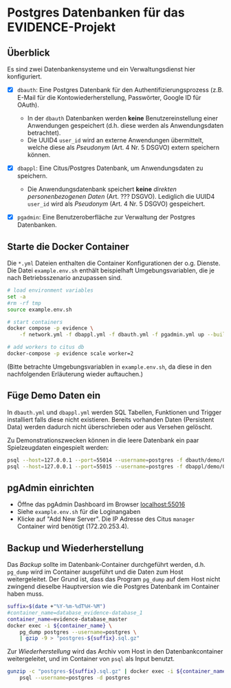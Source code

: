 # Postgres Datenbanken für das EVIDENCE-Projekt

## Überblick
Es sind zwei Datenbankensysteme und ein Verwaltungsdienst hier konfiguriert.

- [x] `dbauth`: Eine Postgres Datenbank für den Authentifizierungsprozess (z.B. E-Mail für die Kontowiederherstellung, Passwörter, Google ID für OAuth). 
    - In der `dbauth` Datenbanken werden **keine** Benutzereinstellung einer Anwendungen gespeichert (d.h. diese werden als Anwendungsdaten betrachtet). 
    - Die UUID4 `user_id` wird an externe Anwendungen übermittelt, welche diese als *Pseudonym* (Art. 4 Nr. 5 DSGVO) extern speichern können. 
- [x] `dbappl`: Eine Citus/Postgres Datenbank, um Anwendungsdaten zu speichern.
    - Die Anwendungsdatenbank speichert **keine** *direkten personenbezogenen Daten* (Art. ??? DSGVO). Lediglich die UUID4 `user_id` wird als *Pseudonym* (Art. 4 Nr. 5 DSGVO) gespeichert.
- [x] `pgadmin`: Eine Benutzeroberfläche zur Verwaltung der Postgres Datenbanken.


## Starte die Docker Container
Die `*.yml` Dateien enthalten die Container Konfigurationen der o.g. Dienste.
Die Datei `example.env.sh` enthält beispielhaft Umgebungsvariablen, die je nach Betriebsszenario anzupassen sind.

```bash
# load environment variables
set -a
#rm -rf tmp
source example.env.sh

# start containers
docker compose -p evidence \
    -f network.yml -f dbappl.yml -f dbauth.yml -f pgadmin.yml up --build

# add workers to citus db
docker-compose -p evidence scale worker=2
```

(Bitte betrachte Umgebungsvariablen in `example.env.sh`, da diese in den nachfolgenden Erläuterung wieder auftauchen.)


## Füge Demo Daten ein
In `dbauth.yml` und `dbappl.yml` werden SQL Tabellen, Funktionen und Trigger installiert falls diese nicht existieren. Bereits vorhanden Daten (Persistent Data) werden dadurch nicht überschrieben oder aus Versehen gelöscht.

Zu Demonstrationszwecken können in die leere Datenbank ein paar Spielzeugdaten eingespielt werden:

```sh
psql --host=127.0.0.1 --port=55014 --username=postgres -f dbauth/demo/019-auth.sql
psql --host=127.0.0.1 --port=55015 --username=postgres -f dbappl/demo/029-evidence.sql
```


## pgAdmin einrichten
- Öffne das pgAdmin Dashboard im Browser [localhost:55016](http://localhost:55016/)
- Siehe `example.env.sh` für die Loginangaben
- Klicke auf "Add New Server". Die IP Adresse des Citus `manager` Container wird benötigt (172.20.253.4).


## Backup und Wiederherstellung
Das *Backup* sollte im Datenbank-Container durchgeführt werden, 
d.h. `pg_dump` wird im Container ausgeführt und die Daten zum Host weitergeleitet.
Der Grund ist, dass das Program `pg_dump` auf dem Host nicht zwingend dieselbe Hauptversion wie die Postgres Datenbank im Container haben muss.

```sh
suffix=$(date +"%Y-%m-%dT%H-%M")
#container_name=database_evidence-database_1
container_name=evidence-database_master
docker exec -i ${container_name} \
    pg_dump postgres --username=postgres \
    | gzip -9 > "postgres-${suffix}.sql.gz"
```

Zur *Wiederherstellung* wird das Archiv vom Host in den Datenbankcontainer weitergeleitet, 
und im Container von `psql` als Input benutzt.

```sh
gunzip -c "postgres-${suffix}.sql.gz" | docker exec -i ${container_name} \
    psql --username=postgres -d postgres 
```

